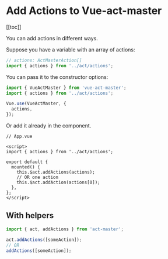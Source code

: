 # Add Actions to Vue-act-master

[[toc]]

You can add actions in different ways.

Suppose you have a variable with an array of actions:

```ts
// actions: ActMasterAction[]
import { actions } from '../act/actions';
```

You can pass it to the constructor options:

```ts
import { VueActMaster } from 'vue-act-master';
import { actions } from '../act/actions';

Vue.use(VueActMaster, {
  actions,
});
```

Or add it already in the component.

```vue
// App.vue

<script>
import { actions } from '../act/actions';

export default {
  mounted() {
    this.$act.addActions(actions);
    // OR one action
    this.$act.addAction(actions[0]);
  },
};
</script>
```

## With helpers

```ts
import { act, addActions } from 'act-master';

act.addActions([someAction]);
// OR
addActions([someAction]);
```
